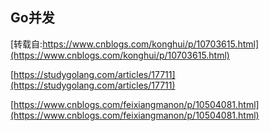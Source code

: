 ## Go并发
[转载自:https://www.cnblogs.com/konghui/p/10703615.html](https://www.cnblogs.com/konghui/p/10703615.html)  

[https://studygolang.com/articles/17711](https://studygolang.com/articles/17711)  

[https://www.cnblogs.com/feixiangmanon/p/10504081.html](https://www.cnblogs.com/feixiangmanon/p/10504081.html)
